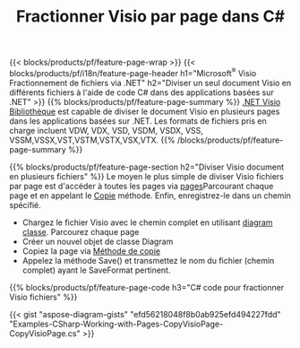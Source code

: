 ﻿---
title: Fractionner Visio par page dans C#
url: /fr/net/splitter/
description: C# codes sources expliquant comment diviser Microsoft Visio fichiers en plusieurs fichiers dans les applications Visual C#.NET
---
{{< blocks/products/pf/feature-page-wrap >}}
{{< blocks/products/pf/i18n/feature-page-header h1="Microsoft<sup>&reg;</sup> Visio Fractionnement de fichiers via .NET" h2="Diviser un seul document Visio en différents fichiers à l\'aide de code C# dans des applications basées sur .NET" >}}
{{% blocks/products/pf/feature-page-summary %}}
[.NET Visio Bibliothèque](/diagram/net/) est capable de diviser le document Visio en plusieurs pages dans les applications basées sur .NET. Les formats de fichiers pris en charge incluent VDW, VDX, VSD, VSDM, VSDX, VSS, VSSM,VSSX,VST,VSTM,VSTX,VSX,VTX.
{{% /blocks/products/pf/feature-page-summary %}}

{{% blocks/products/pf/feature-page-section h2="Diviser Visio document en plusieurs fichiers" %}}
Le moyen le plus simple de diviser Visio fichiers par page est d'accéder à toutes les pages via [pages](https://apireference.aspose.com/diagram/net/aspose.diagram/diagram/properties/pages)Parcourant chaque page et en appelant le [Copie](https://apireference.aspose.com/diagram/net/aspose.diagram/page/methods/copy) méthode. Enfin, enregistrez-le dans un chemin spécifié. 

+ Chargez le fichier Visio avec le chemin complet en utilisant [diagram classe](https://apireference.aspose.com/diagram/net/aspose.diagram/diagram).
Parcourez chaque page
+ Créer un nouvel objet de classe Diagram
+ Copiez la page via [Méthode de copie](https://apireference.aspose.com/diagram/net/aspose.diagram/page/methods/copy)
+ Appelez la méthode Save() et transmettez le nom du fichier (chemin complet) ayant le SaveFormat pertinent.

{{% blocks/products/pf/feature-page-code h3="C# code pour fractionner Visio fichiers" %}}

{{< gist "aspose-diagram-gists" "efd56218048f8b0ab925efd494227fdd" "Examples-CSharp-Working-with-Pages-CopyVisioPage-CopyVisioPage.cs" >}}
